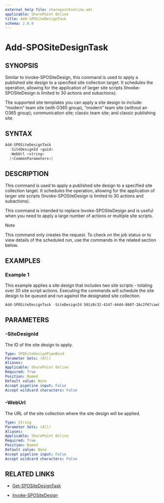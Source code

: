 ```yaml
---
external help file: sharepointonline.xml
applicable: SharePoint Online
title: Add-SPOSiteDesignTask
schema: 2.0.0
---
```


# Add-SPOSiteDesignTask

## SYNOPSIS

Similar to Invoke-SPOSiteDesign, this command is used to apply a published site design to a specified site collection target. It schedules the operation, allowing for the application of larger site scripts (Invoke-SPOSiteDesign is limited to 30 actions and subactions). 

The supported site templates you can apply a site design to include: “modern” team site (with O365 group), “modern” team site (without an O365 group); communication site; classic team site; and classic publishing site. 

## SYNTAX

```powershell
Add-SPOSiteDesignTask
  -SiteDesignId <guid>
  -WebUrl <string>
  [<CommonParameters>]
```

## DESCRIPTION

This command is used to apply a published site design to a specified site collection target. It schedules the operation, allowing for the application of larger site scripts (Invoke-SPOSiteDesign is limited to 30 actions and subactions).  

This command is intended to replace Invoke-SPOSiteDesign and is useful when you need to apply a large number of actions or multiple site scripts.

> [!NOTE]
> This command only creates the request. To check on the job status or to view details of the scheduled run, use the commands in the related section below.

## EXAMPLES

### Example 1

This example applies a site design that includes two site scripts - totaling over 30 site script actions. Executing the commands will schedule the site design to be queued and run against the designated site collection.

```powershell
Add-SPOSiteDesignTask -SiteDesignId 501z8c32-4147-44d4-8607-26c2f67cae82 -WebUrl "https://contoso.sharepoint.com/sites/projectawesome”
```

## PARAMETERS

### -SiteDesignId
The ID of the site design to apply.

```yaml
Type: SPOSiteDesignPipeBind
Parameter Sets: (All)
Aliases: 
Applicable: SharePoint Online
Required: True 
Position: Named
Default value: None
Accept pipeline input: False
Accept wildcard characters: False  
```

### -WebUrl
The URL of the site collection where the site design will be applied.

```yaml
Type: String
Parameter Sets: (All)
Aliases: 
Applicable: SharePoint Online
Required: True 
Position: Named
Default value: None
Accept pipeline input: False
Accept wildcard characters: False  
```

## RELATED LINKS

- [Get-SPOSiteDesignTask](https://docs.microsoft.com/en-us/powershell/module/sharepoint-online/get-spositedesigntask?view=sharepoint-ps)

- [Invoke-SPOSiteDesign](https://docs.microsoft.com/en-us/powershell/module/sharepoint-online/invoke-spositedesign?view=sharepoint-ps)



